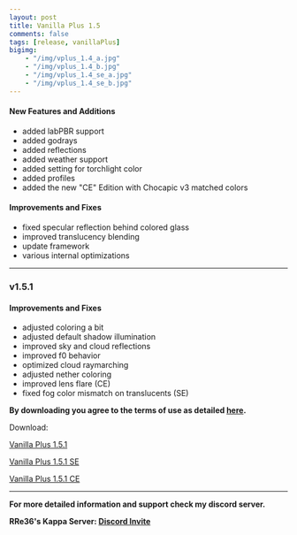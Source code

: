```yaml
---
layout: post
title: Vanilla Plus 1.5
comments: false
tags: [release, vanillaPlus]
bigimg: 
    - "/img/vplus_1.4_a.jpg"
    - "/img/vplus_1.4_b.jpg"
    - "/img/vplus_1.4_se_a.jpg"
    - "/img/vplus_1.4_se_b.jpg"
---
```


#### New Features and Additions

* added labPBR support
* added godrays
* added reflections
* added weather support
* added setting for torchlight color
* added profiles
* added the new "CE" Edition with Chocapic v3 matched colors

#### Improvements and Fixes

* fixed specular reflection behind colored glass
* improved translucency blending
* update framework
* various internal optimizations

***

### v1.5.1

#### Improvements and Fixes

* adjusted coloring a bit
* adjusted default shadow illumination
* improved sky and cloud reflections
* improved f0 behavior
* optimized cloud raymarching
* adjusted nether coloring
* improved lens flare (CE)
* fixed fog color mismatch on translucents (SE)

**By downloading you agree to the terms of use as detailed [here](https://rre36.github.io/glProjectsWeb/license/).**

Download:

[Vanilla Plus 1.5.1](https://github.com/rre36/glsl_vplus/releases/download/v1.5.1/VPlus_v1.5.1.zip)

[Vanilla Plus 1.5.1 SE](https://github.com/rre36/glsl_vplus/releases/download/v1.5.1se/VPlus_v1.5.1_SE.zip)

[Vanilla Plus 1.5.1 CE](https://github.com/rre36/glsl_vplus/releases/download/v1.5.1ce/VPlus_v1.5.1_CE.zip)

***

**For more detailed information and support check my discord server.**

**RRe36's Kappa Server: [Discord Invite](https://discord.gg/y5xzQ6H)**